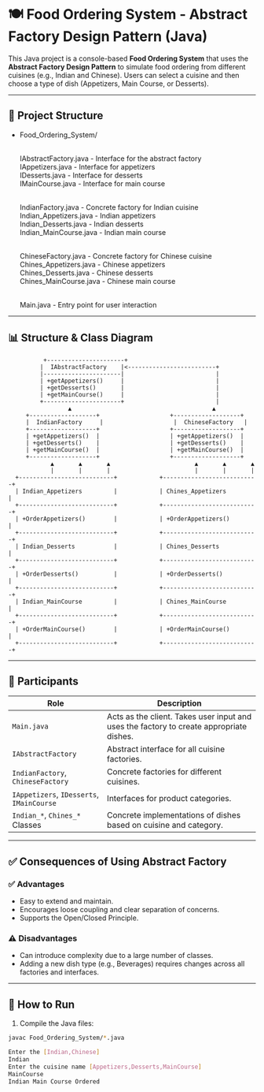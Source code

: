 # 🍽️ Food Ordering System - Abstract Factory Design Pattern (Java)

This Java project is a console-based **Food Ordering System** that uses the **Abstract Factory Design Pattern** to simulate food ordering from different cuisines (e.g., Indian and Chinese). Users can select a cuisine and then choose a type of dish (Appetizers, Main Course, or Desserts).

---

## 📁 Project Structure

- Food_Ordering_System/

    <br>IAbstractFactory.java         - Interface for the abstract factory
    <br>IAppetizers.java              - Interface for appetizers
    <br>IDesserts.java                - Interface for desserts
    <br>IMainCourse.java              - Interface for main course

    <br>IndianFactory.java            - Concrete factory for Indian cuisine
    <br>Indian_Appetizers.java        - Indian appetizers
    <br>Indian_Desserts.java          - Indian desserts
    <br>Indian_MainCourse.java        - Indian main course

    <br>ChineseFactory.java           - Concrete factory for Chinese cuisine
    <br>Chines_Appetizers.java        - Chinese appetizers
    <br>Chines_Desserts.java          - Chinese desserts
    <br>Chines_MainCourse.java        - Chinese main course

    <br>Main.java                     - Entry point for user interaction

---

## 📊 Structure & Class Diagram

              +----------------------+
             |  IAbstractFactory    |<-------------------------+
             |----------------------|                          |
             | +getAppetizers()     |                          |
             | +getDesserts()       |                          |
             | +getMainCourse()     |                          |
             +----------------------+                          |
                     ▲                                        ▲
         +-------------------+                    +-------------------+
         |  IndianFactory     |                    |  ChineseFactory   |
         +-------------------+                    +-------------------+
         | +getAppetizers()  |                    | +getAppetizers()  |
         | +getDesserts()    |                    | +getDesserts()    |
         | +getMainCourse()  |                    | +getMainCourse()  |
         +-------------------+                    +-------------------+
                ▲       ▲       ▲                        ▲       ▲       ▲
                |       |       |                        |       |       |
      +---------------------------+            +---------------------------+
      | Indian_Appetizers         |            | Chines_Appetizers         |
      +---------------------------+            +---------------------------+
      | +OrderAppetizers()        |            | +OrderAppetizers()        |
      +---------------------------+            +---------------------------+
      | Indian_Desserts           |            | Chines_Desserts           |
      +---------------------------+            +---------------------------+
      | +OrderDesserts()          |            | +OrderDesserts()          |
      +---------------------------+            +---------------------------+
      | Indian_MainCourse         |            | Chines_MainCourse         |
      +---------------------------+            +---------------------------+
      | +OrderMainCourse()        |            | +OrderMainCourse()        |
      +---------------------------+            +---------------------------+

---

## 👥 Participants

| Role                    | Description |
|-------------------------|-------------|
| `Main.java`             | Acts as the client. Takes user input and uses the factory to create appropriate dishes. |
| `IAbstractFactory`      | Abstract interface for all cuisine factories. |
| `IndianFactory`, `ChineseFactory` | Concrete factories for different cuisines. |
| `IAppetizers`, `IDesserts`, `IMainCourse` | Interfaces for product categories. |
| `Indian_*`, `Chines_*` Classes    | Concrete implementations of dishes based on cuisine and category. |

---

## ✅ Consequences of Using Abstract Factory

### ✅ Advantages
- Easy to extend and maintain.
- Encourages loose coupling and clear separation of concerns.
- Supports the Open/Closed Principle.

### ⚠️ Disadvantages
- Can introduce complexity due to a large number of classes.
- Adding a new dish type (e.g., Beverages) requires changes across all factories and interfaces.

---

## 🧪 How to Run

1. Compile the Java files:

```bash
javac Food_Ordering_System/*.java

Enter the [Indian,Chinese]
Indian
Enter the cuisine name [Appetizers,Desserts,MainCourse]
MainCourse
Indian Main Course Ordered
